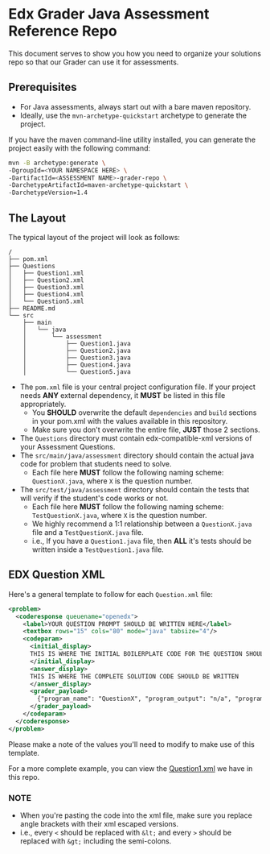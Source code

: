 # Edx Grader Java Assessment Reference Repo

This document serves to show you how you need to organize your solutions repo so that our Grader
can use it for assessments.

## Prerequisites

- For Java assessments, always start out with a bare maven repository.
- Ideally, use the `mvn-archetype-quickstart` archetype to generate the project.

If you have the maven command-line utility installed, you can generate the project easily with the following command:

```bash
mvn -B archetype:generate \
-DgroupId=<YOUR NAMESPACE HERE> \
-DartifactId=<ASSESSMENT NAME>-grader-repo \
-DarchetypeArtifactId=maven-archetype-quickstart \
-DarchetypeVersion=1.4
```

## The Layout

The typical layout of the project will look as follows:

```
/
├── pom.xml
├── Questions
│   ├── Question1.xml
│   ├── Question2.xml
│   ├── Question3.xml
│   ├── Question4.xml
│   └── Question5.xml
├── README.md
└── src
    ├── main
    │   └── java
    │       └── assessment
    │           ├── Question1.java
    │           ├── Question2.java
    │           ├── Question3.java
    │           ├── Question4.java
    │           └── Question5.java
```

- The `pom.xml` file is your central project configuration file. If your project needs **ANY** external dependency, it **MUST** be listed in this file appropriately.
    - You **SHOULD** overwrite the default `dependencies` and `build` sections in your pom.xml with the values available in this repository.
    - Make sure you don't overwrite the entire file, **JUST** those 2 sections.
- The `Questions` directory must contain edx-compatible-xml versions of your Assessment Questions.
- The `src/main/java/assessment` directory should contain the actual java code for problem that students need to solve.
    - Each file here **MUST** follow the following naming scheme: `QuestionX.java`, where `X` is the question number.
- The `src/test/java/assessment` directory should contain the tests that will verify if the student's code works or not.
    - Each file here **MUST** follow the following naming scheme: `TestQuestionX.java`, where `X` is the question number.
    - We highly recommend a 1:1 relationship between a `QuestionX.java` file and a `TestQuestionX.java` file.
    - i.e., If you have a `Question1.java` file, then **ALL** it's tests should be written inside a `TestQuestion1.java` file.

## EDX Question XML

Here's a general template to follow for each `Question.xml` file:

```xml
<problem>
  <coderesponse queuename="openedx">
    <label>YOUR QUESTION PROMPT SHOULD BE WRITTEN HERE</label>
    <textbox rows="15" cols="80" mode="java" tabsize="4"/>
    <codeparam>
      <initial_display>
      THIS IS WHERE THE INITIAL BOILERPLATE CODE FOR THE QUESTION SHOULD BE WRITTEN
      </initial_display>
      <answer_display>
      THIS IS WHERE THE COMPLETE SOLUTION CODE SHOULD BE WRITTEN
      </answer_display>
      <grader_payload>
        {"program_name": "QuestionX", "program_output": "n/a", "program_language": "java", "solution_repo": "YOUR REPO'S SSH CLONE URL SHOULD GO HERE"}
      </grader_payload>
    </codeparam>
  </coderesponse>
</problem>
```

Please make a note of the values you'll need to modify to make use of this template.

For a more complete example, you can view the [Question1.xml](Questions/Question1.xml) we have in this repo.

### NOTE

- When you're pasting the code into the xml file, make sure you replace angle brackets with their xml escaped versions.
- i.e., every `<` should be replaced with `&lt;` and every `>` should be replaced with `&gt;` including the semi-colons.